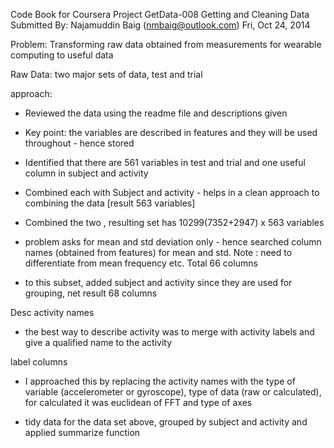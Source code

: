 Code Book for Coursera Project GetData-008 
Getting and Cleaning Data
Submitted By: Najamuddin Baig (nmbaig@outlook.com)
Fri, Oct 24, 2014


Problem: Transforming raw data obtained from measurements for wearable computing to useful data

Raw Data: two major sets of data, test and trial

approach:
- Reviewed the data using the readme file and descriptions given
- Key point: the variables are described in features and they will be used throughout - hence stored
- Identified that there are 561 variables in test and trial and one useful column in subject and activity
- Combined each with Subject and activity - helps in a clean approach to combining the data [result 563 variables]
- Combined the two , resulting set has 10299(7352+2947) x 563 variables

- problem asks for mean and std deviation only - hence searched column names (obtained from features) for mean and std. Note : need to differentiate from mean frequency etc. Total 66 columns
-  to this subset, added subject and activity since they are used for grouping, net result 68 columns

Desc activity names
- the best way to describe activity was to merge with activity labels and give a qualified name to the activity

label columns
- I approached this by replacing the activity names with the type of variable (accelerometer or gyroscope), type of data (raw or calculated), for calculated it was euclidean of FFT and type of axes

- tidy data
for the data set above, grouped by subject and activity and applied summarize function